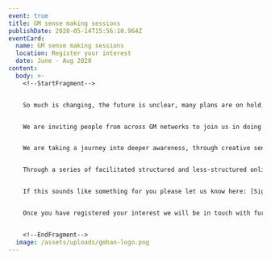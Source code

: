 ```yaml
---
event: true
title: GM sense making sessions
publishDate: 2020-05-14T15:56:10.964Z
eventCard:
  name: GM sense making sessions
  location: Register your interest
  date: June - Aug 2020
content:
  body: >-
    <!--StartFragment-->


    So much is changing, the future is unclear, many plans are on hold, people’s experiences differ wildly, and it is not easy to see the way ahead. To move forward and find ways that work for all we need opportunities to be with each other in and through all the uncertainty, and the space to consider deeply.


    We are inviting people from across GM networks to join us in doing this.


    We are taking a journey into deeper awareness, through creative sense making- including moments of stillness, being with all the unknown and vulnerability that brings.


    Through a series of facilitated structured and less-structured online sessions we will go through a collective sense making process - welcoming what is happening and what is emerging for us around how may we all thrive in increased insecurity.


    If this sounds like something for you please let us know here: [Signup form](https://forms.gle/1peiGYY7D2um5P2T8)


    Once you have registered your interest we will be in touch with further details.


    <!--EndFragment-->
  image: /assets/uploads/gmhan-logo.png
---
```

